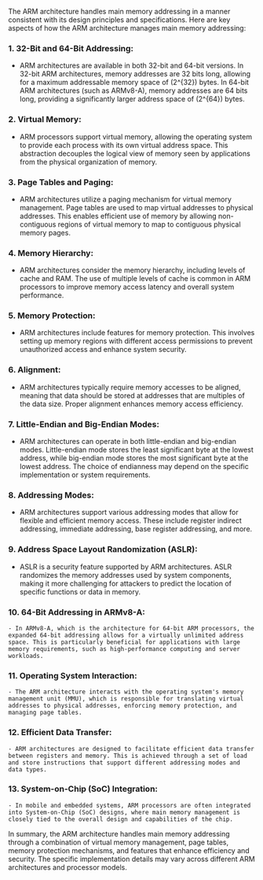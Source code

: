 The ARM architecture handles main memory addressing in a manner consistent with its design principles and specifications. Here are key aspects of how the ARM architecture manages main memory addressing:

### 1. **32-Bit and 64-Bit Addressing:**
   - ARM architectures are available in both 32-bit and 64-bit versions. In 32-bit ARM architectures, memory addresses are 32 bits long, allowing for a maximum addressable memory space of \(2^{32}\) bytes. In 64-bit ARM architectures (such as ARMv8-A), memory addresses are 64 bits long, providing a significantly larger address space of \(2^{64}\) bytes.

### 2. **Virtual Memory:**
   - ARM processors support virtual memory, allowing the operating system to provide each process with its own virtual address space. This abstraction decouples the logical view of memory seen by applications from the physical organization of memory.

### 3. **Page Tables and Paging:**
   - ARM architectures utilize a paging mechanism for virtual memory management. Page tables are used to map virtual addresses to physical addresses. This enables efficient use of memory by allowing non-contiguous regions of virtual memory to map to contiguous physical memory pages.

### 4. **Memory Hierarchy:**
   - ARM architectures consider the memory hierarchy, including levels of cache and RAM. The use of multiple levels of cache is common in ARM processors to improve memory access latency and overall system performance.

### 5. **Memory Protection:**
   - ARM architectures include features for memory protection. This involves setting up memory regions with different access permissions to prevent unauthorized access and enhance system security.

### 6. **Alignment:**
   - ARM architectures typically require memory accesses to be aligned, meaning that data should be stored at addresses that are multiples of the data size. Proper alignment enhances memory access efficiency.

### 7. **Little-Endian and Big-Endian Modes:**
   - ARM architectures can operate in both little-endian and big-endian modes. Little-endian mode stores the least significant byte at the lowest address, while big-endian mode stores the most significant byte at the lowest address. The choice of endianness may depend on the specific implementation or system requirements.

### 8. **Addressing Modes:**
   - ARM architectures support various addressing modes that allow for flexible and efficient memory access. These include register indirect addressing, immediate addressing, base register addressing, and more.

### 9. **Address Space Layout Randomization (ASLR):**
   - ASLR is a security feature supported by ARM architectures. ASLR randomizes the memory addresses used by system components, making it more challenging for attackers to predict the location of specific functions or data in memory.

### 10. **64-Bit Addressing in ARMv8-A:**
    - In ARMv8-A, which is the architecture for 64-bit ARM processors, the expanded 64-bit addressing allows for a virtually unlimited address space. This is particularly beneficial for applications with large memory requirements, such as high-performance computing and server workloads.

### 11. **Operating System Interaction:**
    - The ARM architecture interacts with the operating system's memory management unit (MMU), which is responsible for translating virtual addresses to physical addresses, enforcing memory protection, and managing page tables.

### 12. **Efficient Data Transfer:**
    - ARM architectures are designed to facilitate efficient data transfer between registers and memory. This is achieved through a set of load and store instructions that support different addressing modes and data types.

### 13. **System-on-Chip (SoC) Integration:**
    - In mobile and embedded systems, ARM processors are often integrated into System-on-Chip (SoC) designs, where main memory management is closely tied to the overall design and capabilities of the chip.

In summary, the ARM architecture handles main memory addressing through a combination of virtual memory management, page tables, memory protection mechanisms, and features that enhance efficiency and security. The specific implementation details may vary across different ARM architectures and processor models.
